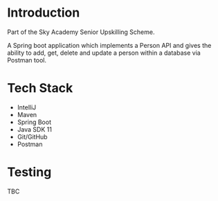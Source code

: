 # Introduction

Part of the Sky Academy Senior Upskilling Scheme.

A Spring boot application which implements a Person API and gives the ability to add, get, delete and update a person within a database via Postman tool.

# Tech Stack

* IntelliJ
* Maven
* Spring Boot
* Java SDK 11
* Git/GitHub
* Postman

# Testing

TBC
